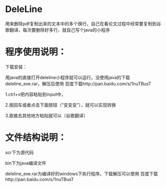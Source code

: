 # DeleLine
用来删除pdf复制出来的文本中的多个换行，自己在看论文过程中经常要复制到谷歌翻译，每次要删除好多行，就自己写个java的小程序


# 程序使用说明：
下载安装：

用java的直接打开deleline小程序就可以运行，没使用java的下载deleline_exe.rar，解压后使用 百度下载http://pan.baidu.com/s/1nuTBusT

  1.ctrl+v把内容粘贴到input中，
  
  2.按回车或者点击下面按钮（“变变变”），就可以实现转换
  
  3.直接去其他地方粘贴就可以（谷歌翻译）

# 文件结构说明：

  scr下为源代码

  bin下为java编译文件

  deleline_exe.rar为编译好的windows下执行程序。下载解压可以使用
   百度下载http://pan.baidu.com/s/1nuTBusT
